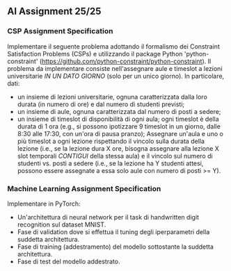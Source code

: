 ## AI Assignment 25/25
### CSP Assignment Specification
Implementare il seguente problema adottando il formalismo dei Constraint Satisfaction Problems (CSPs) e utilizzando il package Python 'python-constraint' (https://github.com/python-constraint/python-constraint).
Il problema da implementare consiste nell'assegnare aule e timeslot a lezioni universitarie *IN UN DATO GIORNO* (solo per un unico giorno).
In particolare, dati:
 - un insieme di lezioni universitarie, ognuna caratterizzata dalla loro durata (in numero di ore) e dal numero di studenti previsti;
 - un insieme di aule, ognuna caratterizzata dal numero di posti a sedere;
 - un insieme di timeslot di disponibilità di ogni aula; ogni timeslot è della durata di 1 ora (e.g., si possono ipotizzare 9 timeslot in un giorno, dalle 8:30 alle 17:30, con un'ora di pausa pranzo);
Assegnare un'aula e uno o più timeslot a ogni lezione rispettando il vincolo sulla durata della lezione (i.e., se la lezione dura X ore, bisogna assegnare alla lezione X slot temporali *CONTIGUI* della stessa aula) e il vincolo sul numero di studenti vs. posti a sedere (i.e., se la lezione ha Y studenti attesi, possono essere assegnate a essa solo aule con numero di posti >= Y).

### Machine Learning Assignment Specification
Implementare in PyTorch:
 - Un'architettura di neural network per il task di handwritten digit recognition sul dataset MNIST.
 - Fase di validation dove si effettua il tuning degli iperparametri della suddetta architettura.
 - Fase di training (addestramento) del modello sottostante la suddetta architettura.
 - Fase di test del modello addestrato.
